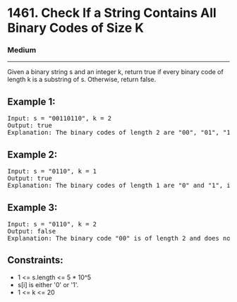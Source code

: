 # 1461. Check If a String Contains All Binary Codes of Size K

### Medium

---

Given a binary string s and an integer k, return true if every binary code of length k is a substring of s. Otherwise, return false.

## Example 1:

<pre>
Input: s = "00110110", k = 2
Output: true
Explanation: The binary codes of length 2 are "00", "01", "10" and "11". They can be all found as substrings at indices 0, 1, 3 and 2 respectively.
</pre>

## Example 2:

<pre>
Input: s = "0110", k = 1
Output: true
Explanation: The binary codes of length 1 are "0" and "1", it is clear that both exist as a substring. 
</pre>

## Example 3:

<pre>
Input: s = "0110", k = 2
Output: false
Explanation: The binary code "00" is of length 2 and does not exist in the array.
</pre>

## Constraints:

- 1 <= s.length <= 5 \* 10^5
- s[i] is either '0' or '1'.
- 1 <= k <= 20
